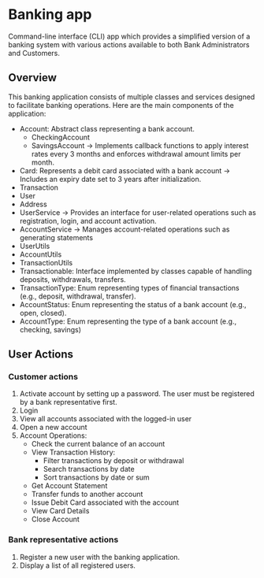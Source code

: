 # Banking app

Command-line interface (CLI) app which provides a simplified version of a banking system with various actions available to both Bank Administrators and Customers.

## Overview
This banking application consists of multiple classes and services designed to facilitate banking operations. Here are the main components of the application:

-    Account: Abstract class representing a bank account.
        - CheckingAccount
        - SavingsAccount -> Implements callback functions to apply interest rates every 3 months and enforces withdrawal amount limits per month.
- Card: Represents a debit card associated with a bank account -> Includes an expiry date set to 3 years after initialization.
- Transaction
- User
- Address
- UserService -> Provides an interface for user-related operations such as registration, login, and account activation.
- AccountService -> Manages account-related operations such as generating statements
- UserUtils
- AccountUtils
- TransactionUtils
- Transactionable: Interface implemented by classes capable of handling deposits, withdrawals, transfers.
- TransactionType: Enum representing types of financial transactions (e.g., deposit, withdrawal, transfer).
- AccountStatus: Enum representing the status of a bank account (e.g., open, closed).
- AccountType: Enum representing the type of a bank account (e.g., checking, savings)
  
## User Actions
### Customer actions

1) Activate account by setting up a password. The user must be registered by a bank representative first.
2) Login
3) View all accounts associated with the logged-in user
4) Open a new account
5) Account Operations:
    - Check the current balance of an account
    - View Transaction History:
        - Filter transactions by deposit or withdrawal
        - Search transactions by date
        - Sort transactions by date or sum
    - Get Account Statement
    - Transfer funds to another account
    - Issue Debit Card associated with the account
    - View Card Details
    - Close Account

### Bank representative actions

1) Register a new user with the banking application.
2) Display a list of all registered users.


